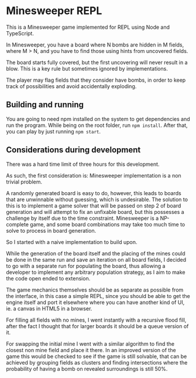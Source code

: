 # Minesweeper REPL

This is a Minesweeper game implemented for REPL using Node and TypeScript.

In Minesweeper, you have a board where N bombs are hidden in M fields, where M > N, and you have to find those using hints from uncovered fields.

The board starts fully covered, but the first uncovering will never result in a blow. This is a key rule but sometimes ignored by implementations.

The player may flag fields that they consider have bombs, in order to keep track of possibilities and avoid accidentally exploding.

## Building and running

You are going to need npm installed on the system to get dependencies and run the program.
While being on the root folder, run `npm install`. After that, you can play by just running `npm start`.

## Considerations during development

There was a hard time limit of three hours for this development.

As such, the first consideration is: Minesweeper implementation is a non trivial problem.

A randomly generated board is easy to do, however, this leads to boards that are unwinnable without guessing, which is undesirable. The solution to this is to implement a game solver that will be passed on step 2 of board generation and will attempt to fix an unfixable board, but this possesses a challenge by itself due to the time constraint. Minesweeper is a NP-complete game, and some board combinations may take too much time to solve to process in board generation.

So I started with a naive implementation to build upon.

While the generation of the board itself and the placing of the mines could be done in the same run and save an iteration on all board fields, I decided to go with a separate run for populating the board, thus allowing a developer to implement any arbitrary population strategy, as I aim to make the code open ended to extension.

The game mechanics themselves should be as separate as possible from the interface, in this case a simple REPL, since you should be able to get the engine itself and port it elsewhere where you can have another kind of UI, ie. a canvas in HTML5 in a browser.

For filling all fields with no mines, I went instantly with a recursive flood fill, after the fact I thought that for larger boards it should be a queue version of it.

For swapping the initial mine I went with a similar algorithm to find the closest non mine field and place it there. In an improved version of the game this would be checked to see if the game is still solvable, that can be achieved by grouping fields as clusters and finding intersections where the probability of having a bomb on revealed surroundings is still 50%.
